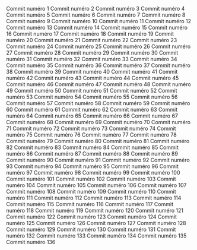Commit numéro 1
Commit numéro 2
Commit numéro 3
Commit numéro 4
Commit numéro 5
Commit numéro 6
Commit numéro 7
Commit numéro 8
Commit numéro 9
Commit numéro 10
Commit numéro 11
Commit numéro 12
Commit numéro 13
Commit numéro 14
Commit numéro 15
Commit numéro 16
Commit numéro 17
Commit numéro 18
Commit numéro 19
Commit numéro 20
Commit numéro 21
Commit numéro 22
Commit numéro 23
Commit numéro 24
Commit numéro 25
Commit numéro 26
Commit numéro 27
Commit numéro 28
Commit numéro 29
Commit numéro 30
Commit numéro 31
Commit numéro 32
Commit numéro 33
Commit numéro 34
Commit numéro 35
Commit numéro 36
Commit numéro 37
Commit numéro 38
Commit numéro 39
Commit numéro 40
Commit numéro 41
Commit numéro 42
Commit numéro 43
Commit numéro 44
Commit numéro 45
Commit numéro 46
Commit numéro 47
Commit numéro 48
Commit numéro 49
Commit numéro 50
Commit numéro 51
Commit numéro 52
Commit numéro 53
Commit numéro 54
Commit numéro 55
Commit numéro 56
Commit numéro 57
Commit numéro 58
Commit numéro 59
Commit numéro 60
Commit numéro 61
Commit numéro 62
Commit numéro 63
Commit numéro 64
Commit numéro 65
Commit numéro 66
Commit numéro 67
Commit numéro 68
Commit numéro 69
Commit numéro 70
Commit numéro 71
Commit numéro 72
Commit numéro 73
Commit numéro 74
Commit numéro 75
Commit numéro 76
Commit numéro 77
Commit numéro 78
Commit numéro 79
Commit numéro 80
Commit numéro 81
Commit numéro 82
Commit numéro 83
Commit numéro 84
Commit numéro 85
Commit numéro 86
Commit numéro 87
Commit numéro 88
Commit numéro 89
Commit numéro 90
Commit numéro 91
Commit numéro 92
Commit numéro 93
Commit numéro 94
Commit numéro 95
Commit numéro 96
Commit numéro 97
Commit numéro 98
Commit numéro 99
Commit numéro 100
Commit numéro 101
Commit numéro 102
Commit numéro 103
Commit numéro 104
Commit numéro 105
Commit numéro 106
Commit numéro 107
Commit numéro 108
Commit numéro 109
Commit numéro 110
Commit numéro 111
Commit numéro 112
Commit numéro 113
Commit numéro 114
Commit numéro 115
Commit numéro 116
Commit numéro 117
Commit numéro 118
Commit numéro 119
Commit numéro 120
Commit numéro 121
Commit numéro 122
Commit numéro 123
Commit numéro 124
Commit numéro 125
Commit numéro 126
Commit numéro 127
Commit numéro 128
Commit numéro 129
Commit numéro 130
Commit numéro 131
Commit numéro 132
Commit numéro 133
Commit numéro 134
Commit numéro 135
Commit numéro 136
